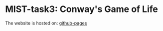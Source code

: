 # MIST-task3: Conway's Game of Life

The website is hosted on: [github-pages](https://kuldeep-bhurani.github.io/MIST-task3/)
